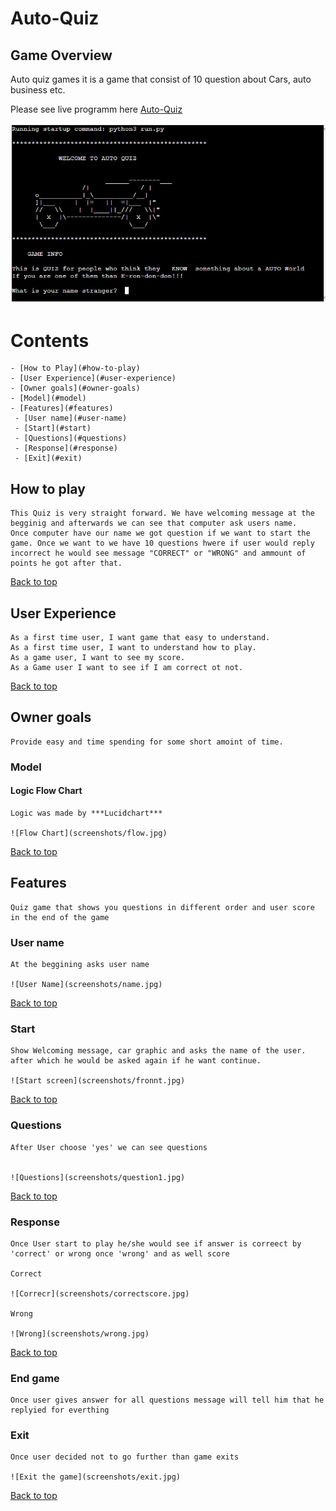 # Auto-Quiz

## Game Overview

Auto quiz games it is a game that consist of 10 question about Cars, auto business etc. 

Please see live programm here [Auto-Quiz](https://auto-trivia.herokuapp.com/)


![Auto-Quiz](screenshots/fronnt.jpg)


# Contents
    - [How to Play](#how-to-play)
    - [User Experience](#user-experience)
    - [Owner goals](#owner-goals)
    - [Model](#model)
    - [Features](#features)
     - [User name](#user-name)
     - [Start](#start)
     - [Questions](#questions)
     - [Response](#response)
     - [Exit](#exit)





## How to play

    This Quiz is very straight forward. We have welcoming message at the begginig and afterwards we can see that computer ask users name.
    Once computer have our name we got question if we want to start the game. Once we want to we have 10 questions hwere if user would reply incorrect he would see message "CORRECT" or "WRONG" and ammount of points he got after that.

[Back to top](#Auto-Quiz)

## User Experience

    As a first time user, I want game that easy to understand.
    As a first time user, I want to understand how to play.
    As a game user, I want to see my score.
    As a Game user I want to see if I am correct ot not.

[Back to top](#Contents)


## Owner goals

    Provide easy and time spending for some short amoint of time.

### Model

#### Logic Flow Chart

    Logic was made by ***Lucidchart***
    
    ![Flow Chart](screenshots/flow.jpg)

[Back to top](#Auto-Quiz)


## Features

    Quiz game that shows you questions in different order and user score in the end of the game


### User name

    At the beggining asks user name

    ![User Name](screenshots/name.jpg)

[Back to top](#Contents)

### Start 

    Show Welcoming message, car graphic and asks the name of the user. after which he would be asked again if he want continue.

    ![Start screen](screenshots/fronnt.jpg)


[Back to top](#Contents)

### Questions 

    After User choose 'yes' we can see questions


    ![Questions](screenshots/question1.jpg)

[Back to top](#Contents)

### Response

    Once User start to play he/she would see if answer is correect by 'correct' or wrong once 'wrong' and as well score

    Correct

    ![Correcr](screenshots/correctscore.jpg)

    Wrong

    ![Wrong](screenshots/wrong.jpg)

[Back to top](#Contents)


### End game

    Once user gives answer for all questions message will tell him that he replyied for everthing

### Exit 

    Once user decided not to go further than game exits

    ![Exit the game](screenshots/exit.jpg)

[Back to top](#Contents)





